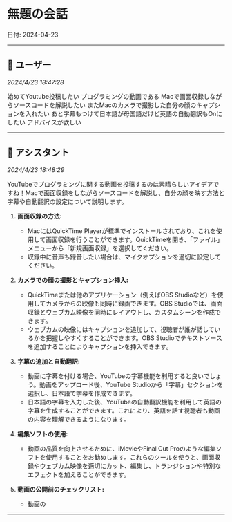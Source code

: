 # 無題の会話

日付: 2024-04-23

---

## 👤 ユーザー
*2024/4/23 18:47:28*

始めてYoutube投稿したい
プログラミングの動画である
Macで画面収録しながらソースコードを解説したい
またMacのカメラで撮影した自分の顔のキャプションを入れたい
あと字幕もつけて日本語が母国語だけど英語の自動翻訳もOnにしたい
アドバイスが欲しい

---

## 🤖 アシスタント
*2024/4/23 18:48:29*

YouTubeでプログラミングに関する動画を投稿するのは素晴らしいアイデアですね！Macで画面収録をしながらソースコードを解説し、自分の顔を映す方法と字幕や自動翻訳の設定について説明します。

1. **画面収録の方法:**
   - MacにはQuickTime Playerが標準でインストールされており、これを使用して画面収録を行うことができます。QuickTimeを開き、「ファイル」メニューから「新規画面収録」を選択してください。
   - 収録中に音声も録音したい場合は、マイクオプションを適切に設定してください。

2. **カメラでの顔の撮影とキャプション挿入:**
   - QuickTimeまたは他のアプリケーション（例えばOBS Studioなど）を使用してカメラからの映像も同時に録画できます。OBS Studioでは、画面収録とウェブカム映像を同時にレイアウトし、カスタムシーンを作成できます。
   - ウェブカムの映像にはキャプションを追加して、視聴者が誰が話しているかを把握しやすくすることができます。OBS Studioでテキストソースを追加することによりキャプションを挿入できます。

3. **字幕の追加と自動翻訳:**
   - 動画に字幕を付ける場合、YouTubeの字幕機能を利用すると良いでしょう。動画をアップロード後、YouTube Studioから「字幕」セクションを選択し、日本語で字幕を作成できます。
   - 日本語の字幕を入力した後、YouTubeの自動翻訳機能を利用して英語の字幕を生成することができます。これにより、英語を話す視聴者も動画の内容を理解できるようになります。

4. **編集ソフトの使用:**
   - 動画の品質を向上させるために、iMovieやFinal Cut Proのような編集ソフトを使用することをお勧めします。これらのツールを使うと、画面収録やウェブカム映像を適切にカット、編集し、トランジションや特別なエフェクトを加えることができます。

5. **動画の公開前のチェックリスト:**
   - 動画の

---
